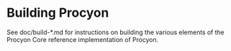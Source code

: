 Building Procyon
================

See doc/build-*.md for instructions on building the various
elements of the Procyon Core reference implementation of Procyon.
